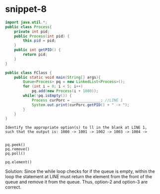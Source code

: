 # snippet-8

```java
import java.util.*;
public class Process{
    private int pid;
    public Process(int pid) {
        this.pid = pid;
    }   
    public int getPID() {
        return pid;
    }
}

public class FClass {
    public static void main(String[] args){
        Queue<Process> pq = new LinkedList<Process>();
        for (int i = 0; i < 5; i++)
            pq.add(new Process(i + 1000));
        while(!pq.isEmpty()) {
            Process curPorc = _____________; //LINE 1
            System.out.print(curPorc.getPID() + " -> ");
        }
    }
}
```

```
Identify the appropriate option(s) to ll in the blank at LINE 1,
such that the output is: 1000 -> 1001 -> 1002 -> 1003 -> 1004 ->


pq.peek()
pq.remove()
pq.poll()
pq.element()
```

Solution: Since the while loop checks for if the queue is empty, within the loop the statement at LINE must return the element from the front of the queue and remove it from the queue. Thus, option-2 and option-3 are correct.
